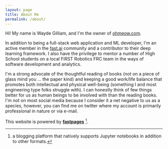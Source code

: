 ```yaml
---
layout: page
title: About Me
permalink: /about/
---
```


Hi! My name is Wayde Gilliam, and I'm the owner of [ohmeow.com](https://ohmeow.com).

In addition to being a full-stack web application and ML developer, I'm an active member in the [fast.ai](https://fast.ai) community and a contributor to their deep learning framework.  I also have the privilege to mentor a number of High School students on a local FIRST Robotics FRC team in the ways of software development and analytics. 

I'm a strong advocate of the thoughtful reading of books (not on a piece of glass mind you ... the paper kind) and keeping a good work/life balance that promotes both intellectual and physical well-being (something I and most engineering type folks struggle with).  I can honestly think of few things better for us as human beings to be involved with than the reading books.  I'm not on most social media because I consider it a net negative to us as a species, however, you can find me on twitter where my account is primarily professional in nature or via e-mail.

This website is powered by **[fastpages](https://github.com/fastai/fastpages)** [^1].



[^1]:a blogging platform that natively supports Jupyter notebooks in addition to other formats.
